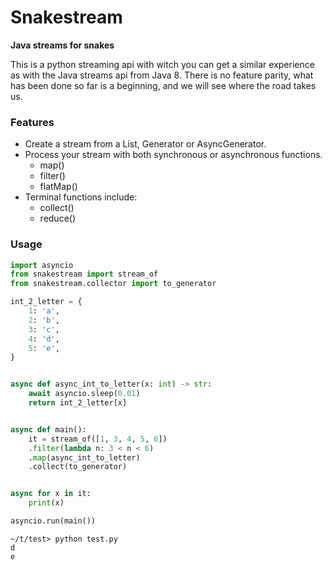 # Snakestream
**Java streams for snakes**

This is a python streaming api with witch you can get a similar experience as with the Java streams api from Java 8. There is no feature parity, what has been done so far is a beginning, and we will see where the road takes us.

### Features
- Create a stream from a List, Generator or AsyncGenerator.
- Process your stream with both synchronous or asynchronous functions.
	- map()
	- filter()
	- flatMap()
- Terminal functions include:
	- collect()
	- reduce()

### Usage

```python
import asyncio
from snakestream import stream_of
from snakestream.collector import to_generator

int_2_letter = {
    1: 'a',
    2: 'b',
    3: 'c',
    4: 'd',
    5: 'e',
}


async def async_int_to_letter(x: int) -> str:
    await asyncio.sleep(0.01)
    return int_2_letter[x]


async def main():
    it = stream_of([1, 3, 4, 5, 6])
    .filter(lambda n: 3 < n < 6)
    .map(async_int_to_letter)
    .collect(to_generator)


async for x in it:
    print(x)

asyncio.run(main())

```

```commandline
~/t/test> python test.py
d
e
```
